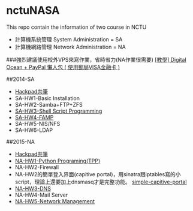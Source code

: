 # nctuNASA
This repo contain the information of two course in NCTU
* 計算機系統管理 System Administration = SA
* 計算機網路管理 Network Administration = NA

###強烈建議使用校外VPS來寫作業，省時省力(NA作業很需要)
[[教學] Digital Ocean + PayPal 懶人包 ( 使用郵局VISA金融卡 )](https://tnlin.wordpress.com/2015/05/23/%E6%95%99%E5%AD%B8-digital-ocean-%E6%87%B6%E4%BA%BA%E5%8C%85/)

##2014-SA
* [Hackpad共筆](https://hackpad.com/2014-SA-OSVYgtAZXfD)
* SA-HW1-Basic Installation
* SA-HW2-Samba+FTP+ZFS
* [SA-HW3-Shell Script Programming](https://github.com/tnlin/nctuNASA/tree/master/SA-HW3-Shell_Programing)
* [SA-HW4-FAMP](https://github.com/tnlin/nctuNASA/tree/master/SA-HW4-CRUD)
* SA-HW5-NIS/NFS
* SA-HW6-LDAP

##2015-NA
* [Hackpad共筆](https://hackpad.com/2015-NA-r1LuluBmtr8)
* [NA-HW1-Python Programing(TPP)](https://github.com/tnlin/nctuNASA/tree/master/NA-HW1-Twitch_Play_Pokemon)
* NA-HW2-Firewall
 * NA-HW2的簡單登入界面(capitive portal)，用sinatra跟iptables寫的小script，理論上還要加上dnsmasq才是完整功能。 [simple-capitive-portal](https://github.com/joshua5201/simple-captive-portal)
* [NA-HW3-DNS](https://tnlin.wordpress.com/2015/05/26/na-dns-server-with-bind910/)
* NA-HW4-Mail Server
* [NA-HW5-Network Management](https://tnlin.wordpress.com/2015/07/04/na-%E4%BD%BF%E7%94%A8snmp-rrdtool-cacti-%E7%9B%A3%E6%8E%A7%E7%B6%B2%E7%AB%99-on-freebsd-10-1/)
